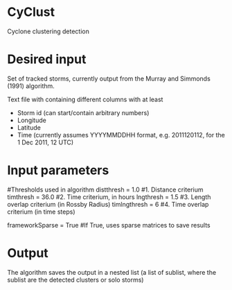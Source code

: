 # CyClust

Cyclone clustering detection 

# Desired input

Set of tracked storms, currently output from the Murray and Simmonds (1991) algorithm. 

Text file with containing different columns with at least
- Storm id (can start/contain arbitrary numbers)
- Longitude
- Latitude
- Time (currently assumes YYYYMMDDHH format, e.g. 2011120112, for the 1 Dec 2011, 12 UTC)

# Input parameters

#Thresholds used in algorithm
distthresh = 1.0 #1. Distance criterium
timthresh = 36.0 #2. Time criterium, in hours
lngthresh = 1.5 #3. Length overlap criterium (in Rossby Radius)
timlngthresh = 6 #4. Time overlap criterium (in time steps)

frameworkSparse = True #If True, uses sparse matrices to save results

# Output
The algorithm saves the output in a nested list (a list of sublist, where the sublist are the detected clusters or solo storms)
